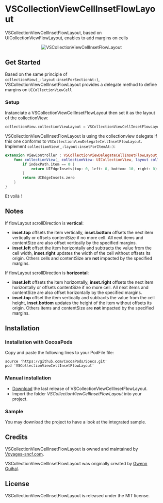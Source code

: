 # VSCollectionViewCellInsetFlowLayout

VSCollectionViewCellInsetFlowLayout, based on UICollectionViewFlowLayout, enables to add margins on cells

<p align="center" >
  <img src="https://raw.githubusercontent.com/voyages-sncf-technologies/VSCollectionViewCellInsetFlowLayout/master/assets/screenshot.png" alt="VSCollectionViewCellInsetFlowLayout" title="VSCollectionViewCellInsetFlowLayout">
</p>

## Get Started

Based on the same principle of ```collectionView(_:layout:insetForSectionAt:)```, VSCollectionViewCellInsetFlowLayout provides a delegate method to define margins on ```UICollectionViewCell```

### Setup

Instanciate a VSCollectionViewCellInsetFlowLayout then set it as the layout of the collectionView:
```swift
collectionView.collectionViewLayout = VSCollectionViewCellInsetFlowLayout()
```

VSCollectionViewCellInsetFlowLayout is using the collectionview delegate if this one conforms to ```VSCollectionViewDelegateCellInsetFlowLayout```.
Implement ```collectionView(_:layout:insetForItemAt:)```:
```swift
extension ViewController : VSCollectionViewDelegateCellInsetFlowLayout {
    func collectionView(_ collectionView: UICollectionView, layout collectionViewLayout: UICollectionViewLayout, insetForItemAt indexPath: IndexPath) -> UIEdgeInsets {
        if indexPath.item == 0 {
            return UIEdgeInsets(top: 0, left: 0, bottom: 10, right: 0)
        }
        return UIEdgeInsets.zero
    }
}
```

Et voilà !

## Notes

If flowLayout scrollDirection is **vertical**:
  - **inset.top** offsets the item vertically, **inset.bottom** offsets the next item vertically or offsets contentSize if no more cell. All next items and contentSize are also offset vertically by the specified margins.
  - **inset.left** offset the item horizontally and subtracts the value from the cell width, **inset.right** updates the width of the cell without offsets its origin. Others cells and contentSize are **not** impacted by the specified margins.

If flowLayout scrollDirection is **horizontal**:
  - **inset.left** offsets the item horizontally, **inset.right** offsets the next item horizontally or offsets contentSize if no more cell. All next items and contentSize are also offset horizontally by the specified margins.
  - **inset.top** offset the item vertically and subtracts the value from the cell height, **inset.bottom** updates the height of the item without offsets its origin. Others items and contentSize are **not** impacted by the specified margins.

## Installation

### Installation with CocoaPods

Copy and paste the following lines to your PodFile file:  
    
    source 'https://github.com/CocoaPods/Specs.git'
    pod 'VSCollectionViewCellInsetFlowLayout'

### Manual installation

- [Download](https://github.com/voyages-sncf-technologies/VSCollectionViewCellInsetFlowLayout/releases) the last release of VSCollectionViewCellInsetFlowLayout.
- Import the folder *VSCollectionViewCellInsetFlowLayout* into your project.

### Sample

You may download the project to have a look at the integrated sample.


## Credits

VSCollectionViewCellInsetFlowLayout is owned and maintained by [Voyages-sncf.com](http://www.voyages-sncf.com/).

VSCollectionViewCellInsetFlowLayout was originally created by [Gwenn Guihal](https://github.com/myrddinus).


## License

VSCollectionViewCellInsetFlowLayout is released under the MIT license.
